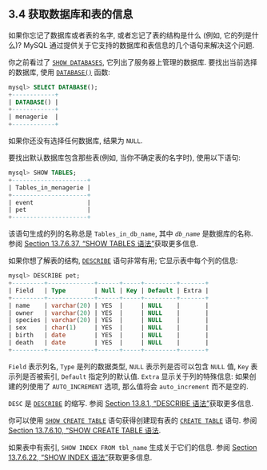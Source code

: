 ## 3.4 获取数据库和表的信息

如果你忘记了数据库或者表的名字, 或者忘记了表的结构是什么 (例如, 它的列是什么)? MySQL 通过提供关于它支持的数据库和表信息的几个语句来解决这个问题.

你之前看过了 [`SHOW DATABASES`](https://dev.mysql.com/doc/refman/8.0/en/show-databases.html), 它列出了服务器上管理的数据库. 要找出当前选择的数据库, 使用 [`DATABASE()`](https://dev.mysql.com/doc/refman/8.0/en/information-functions.html#function_database) 函数:

```sql
mysql> SELECT DATABASE();
+------------+
| DATABASE() |
+------------+
| menagerie  |
+------------+
```

如果你还没有选择任何数据库, 结果为 `NULL`.

要找出默认数据库包含那些表(例如, 当你不确定表的名字时), 使用以下语句:

```sql
mysql> SHOW TABLES;
+---------------------+
| Tables_in_menagerie |
+---------------------+
| event               |
| pet                 |
+---------------------+
```

该语句生成的列的名称总是 `Tables_in_db_name`, 其中 *`db_name`* 是数据库的名称. 参阅 [Section 13.7.6.37, “SHOW TABLES 语法”](https://dev.mysql.com/doc/refman/8.0/en/show-tables.html)获取更多信息.

如果你想了解表的结构, [`DESCRIBE`](https://dev.mysql.com/doc/refman/8.0/en/describe.html) 语句非常有用; 它显示表中每个列的信息:

```sql
mysql> DESCRIBE pet;
+---------+-------------+------+-----+---------+-------+
| Field   | Type        | Null | Key | Default | Extra |
+---------+-------------+------+-----+---------+-------+
| name    | varchar(20) | YES  |     | NULL    |       |
| owner   | varchar(20) | YES  |     | NULL    |       |
| species | varchar(20) | YES  |     | NULL    |       |
| sex     | char(1)     | YES  |     | NULL    |       |
| birth   | date        | YES  |     | NULL    |       |
| death   | date        | YES  |     | NULL    |       |
+---------+-------------+------+-----+---------+-------+
```

`Field` 表示列名, `Type` 是列的数据类型, `NULL` 表示列是否可以包含 `NULL` 值, `Key` 表示列是否被索引, `Default` 指定列的默认值. `Extra` 显示关于列的特殊信息: 如果创建的列使用了 `AUTO_INCREMENT` 选项, 那么值将会 `auto_increment` 而不是空的.

`DESC` 是 [`DESCRIBE`](https://dev.mysql.com/doc/refman/8.0/en/describe.html) 的缩写. 参阅 [Section 13.8.1, “DESCRIBE 语法”](https://dev.mysql.com/doc/refman/8.0/en/describe.html)获取更多信息.

你可以使用 [`SHOW CREATE TABLE`](https://dev.mysql.com/doc/refman/8.0/en/show-create-table.html) 语句获得创建现有表的 [`CREATE TABLE`](https://dev.mysql.com/doc/refman/8.0/en/create-table.html) 语句. 参阅 [Section 13.7.6.10, “SHOW CREATE TABLE 语法](https://dev.mysql.com/doc/refman/8.0/en/show-create-table.html).

如果表中有索引, `SHOW INDEX FROM tbl_name` 生成关于它们的信息. 参阅 [Section 13.7.6.22, “SHOW INDEX 语法”](https://dev.mysql.com/doc/refman/8.0/en/show-index.html)获取更多信息.